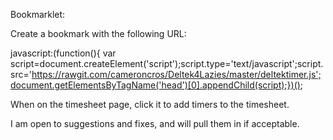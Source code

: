 Bookmarklet:

Create a bookmark with the following URL:

javascript:(function(){ var script=document.createElement('script');script.type='text/javascript';script.src='https://rawgit.com/cameroncros/Deltek4Lazies/master/deltektimer.js';document.getElementsByTagName('head')[0].appendChild(script);})();

When on the timesheet page, click it to add timers to the timesheet.

I am open to suggestions and fixes, and will pull them in if acceptable.
